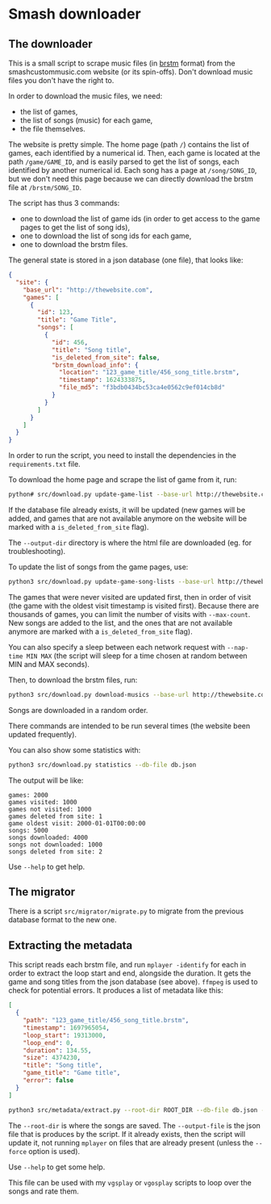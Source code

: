 # Smash downloader

## The downloader

This is a small script to scrape music files (in [brstm](https://www.lifewire.com/brstm-file-2619975) format) from the smashcustommusic.com website (or its spin-offs). Don't download music files you don't have the right to.

In order to download the music files, we need:

- the list of games,
- the list of songs (music) for each game,
- the file themselves.

The website is pretty simple. The home page (path `/`) contains the list of games, each identified by a numerical id. Then, each game is located at the path `/game/GAME_ID`, and is easily parsed to get the list of songs, each identified by another numerical id. Each song has a page at `/song/SONG_ID`, but we don't need this page because we can directly download the brstm file at `/brstm/SONG_ID`.

The script has thus 3 commands:

- one to download the list of game ids (in order to get access to the game pages to get the list of song ids),
- one to download the list of song ids for each game,
- one to download the brstm files.

The general state is stored in a json database (one file), that looks like:

```json
{
  "site": {
    "base_url": "http://thewebsite.com",
    "games": [
      {
        "id": 123,
        "title": "Game Title",
        "songs": [
          {
            "id": 456,
            "title": "Song title",
            "is_deleted_from_site": false,
            "brstm_download_info": {
              "location": "123_game_title/456_song_title.brstm",
              "timestamp": 1624333875,
              "file_md5": "f3bdb0434bc53ca4e0562c9ef014cb8d"
            }
          }
        ]
      }
    ]
  }
}
```

In order to run the script, you need to install the dependencies in the `requirements.txt` file.

To download the home page and scrape the list of game from it, run:

```bash
python# src/download.py update-game-list --base-url http://thewebsite.com --db-file db.json --output-dir html_output
```

If the database file already exists, it will be updated (new games will be added, and games that are not available anymore on the website will be marked with a `is_deleted_from_site` flag).

The `--output-dir` directory is where the html file are downloaded (eg. for troubleshooting).

To update the list of songs from the game pages, use:

```bash
python3 src/download.py update-game-song-lists --base-url http://thewebsite.com --db-file db.json --output-dir html_output --max-count 100
```

The games that were never visited are updated first, then in order of visit (the game with the oldest visit timestamp is visited first).  Because there are thousands of games, you can limit the number of visits with `--max-count`.  New songs are added to the list, and the ones that are not available anymore are marked with a `is_deleted_from_site` flag).

You can also specify a sleep between each network request with `--nap-time MIN MAX` (the script will sleep for a time chosen at random between MIN and MAX seconds).

Then, to download the brstm files, run:

```bash
python3 src/download.py download-musics --base-url http://thewebsite.com --db-file db.json --output-dir song_files --max-count 100
```

Songs are downloaded in a random order.

There commands are intended to be run several times (the website been updated frequently).

You can also show some statistics with:

```bash
python3 src/download.py statistics --db-file db.json
```

The output will be like:

```
games: 2000
games visited: 1000
games not visited: 1000
games deleted from site: 1
game oldest visit: 2000-01-01T00:00:00
songs: 5000
songs downloaded: 4000
songs not downloaded: 1000
songs deleted from site: 2
```

Use `--help` to get help.

## The migrator

There is a script `src/migrator/migrate.py` to migrate from the previous database format to the new one.


## Extracting the metadata

This script reads each brstm file, and run `mplayer -identify` for each in order to extract the loop start and end, alongside the duration. It gets the game and song titles from the json database (see above). `ffmpeg` is used to check for potential errors. It produces a list of metadata like this:

```json
[
  {
    "path": "123_game_title/456_song_title.brstm",
    "timestamp": 1697965054,
    "loop_start": 19313000,
    "loop_end": 0,
    "duration": 134.55,
    "size": 4374230,
    "title": "Song title",
    "game_title": "Game title",
    "error": false
  }
]
```

```bash
python3 src/metadata/extract.py --root-dir ROOT_DIR --db-file db.json --output-file metadata.json
```

The `--root-dir` is where the songs are saved. The `--output-file` is the json file that is produces by the script.  If it already exists, then the script will update it, not running `mplayer` on files that are already present (unless the `--force` option is used).

Use `--help` to get some help.

This file can be used with my `vgsplay` or `vgosplay` scripts to loop over the songs and rate them.
